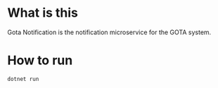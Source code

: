 # What is this
Gota Notification is the notification microservice for the GOTA system.

# How to run
    dotnet run